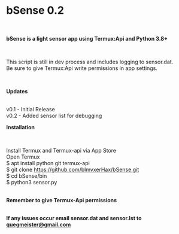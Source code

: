 # bSense 0.2
<br>
<p><b>bSense is a light sensor app using Termux:Api and Python 3.8+</b></p><br>

<p>This script is still in dev process and includes logging to sensor.dat.<br>
Be sure to give Termux:Api write permissions in app settings.</p><br>
<p><b>Updates</b></p><br>
v0.1 - Initial Release<br>
v0.2 - Added sensor list for debugging<br>
<p><b>Installation</b></p><br>

Install Termux and Termux-api via App Store<br>
Open Termux<br>
$ apt install python git termux-api<br>
$ git clone https://github.com/blmvxerHax/bSense.git<br>
$ cd bSense/bin<br>
$ python3 sensor.py<br><br>

<b>Remember to give Termux-Api permissions</b><br><br>

<b>If any issues occur email sensor.dat and sensor.lst to quegmeister@gmail.com</b>

